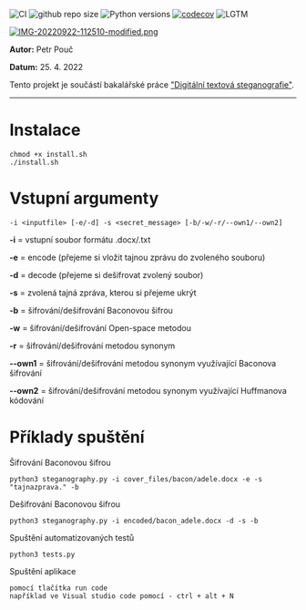 ![CI](https://github.com/surViVeCZ/StegoShark/actions/workflows/CI.yml/badge.svg)
![github repo size](https://img.shields.io/github/repo-size/surViVeCZ/StegoShark)
![Python versions](https://img.shields.io/pypi/pyversions/Django)
[![codecov](https://codecov.io/github/surViVeCZ/StegoShark/branch/main/graph/badge.svg?token=RNQ0OGMSB2)](https://codecov.io/github/surViVeCZ/StegoShark)
![LGTM](https://img.shields.io/lgtm/grade/python/github/surViVeCZ/StegoShark) 

[![IMG-20220922-112510-modified.png](https://i.postimg.cc/vTC5yqHB/IMG-20220922-112510-modified.png)](https://postimg.cc/H84r4tMD)

__Autor:__ Petr Pouč

__Datum:__ 25. 4. 2022

Tento projekt je součástí bakalářské práce ["Digitální textová steganografie"](https://www.fit.vut.cz/study/thesis/24328/).

***

# Instalace

```
chmod +x install.sh
./install.sh
```

# Vstupní argumenty
```
-i <inputfile> [-e/-d] -s <secret_message> [-b/-w/-r/--own1/--own2]
```
__-i__ = vstupní soubor formátu .docx/.txt

__-e__ = encode (přejeme si vložit tajnou zprávu do zvoleného souboru)

__-d__ = decode (přejeme si dešifrovat zvolený soubor)

__-s__ = zvolená tajná zpráva, kterou si přejeme ukrýt 

__-b__ = šifrování/dešifrování Baconovou šifrou

__-w__ = šifrování/dešifrování Open-space metodou

__-r__ = šifrování/dešifrování metodou synonym

__--own1__ = šifrování/dešifrování metodou synonym využívající Baconova šifrování

__--own2__ = šifrování/dešifrování metodou synonym využívající Huffmanova kódování

# Příklady spuštění
Šifrování Baconovou šifrou
```
python3 steganography.py -i cover_files/bacon/adele.docx -e -s "tajnazprava." -b 
```
Dešifrování Baconovou šifrou
```
python3 steganography.py -i encoded/bacon_adele.docx -d -s -b 
```
Spuštění automatizovaných testů
```
python3 tests.py
```
Spuštění aplikace
```
pomocí tlačítka run code
například ve Visual studio code pomocí - ctrl + alt + N
```
